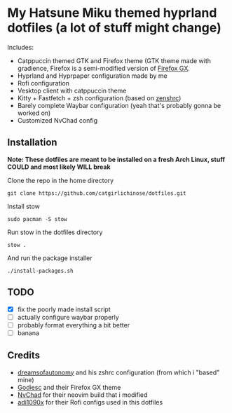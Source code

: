 # My Hatsune Miku themed hyprland dotfiles (a lot of stuff might change)

Includes:
- Catppuccin themed GTK and Firefox theme (GTK theme made with gradience, Firefox is a semi-modified version of [Firefox GX](https://github.com/Godiesc/firefox-gx).
- Hyprland and Hyprpaper configuration made by me
- Rofi configuration
- Vesktop client with catppuccin theme
- Kitty + Fastfetch + zsh configuration (based on [zenshrc](https://github.com/dreamsofautonomy/zensh/blob/))
- Barely complete Waybar configuration (yeah that's probably gonna be worked on)
- Customized NvChad config

## Installation

**Note: These dotfiles are meant to be installed on a fresh Arch Linux, stuff COULD and most likely WILL break**

Clone the repo in the home directory

    git clone https://github.com/catgirlichinose/dotfiles.git

Install stow

    sudo pacman -S stow

Run stow in the dotfiles directory

    stow .

And run the package installer

    ./install-packages.sh 
    
## TODO

- [x] fix the poorly made install script
- [ ] actually configure waybar properly
- [ ] probably format everything a bit better
- [ ] banana

## Credits
- [dreamsofautonomy](https://github.com/dreamsofautonomy) and his zshrc configuration (from which i "based" mine)
- [Godiesc](https://github.com/godiesc) and their Firefox GX theme
- [NvChad](https://github.com/NvChad) for their neovim build that i modified
- [adi1090x](https://github.com/adi1090x) for their Rofi configs used in this dotfiles
